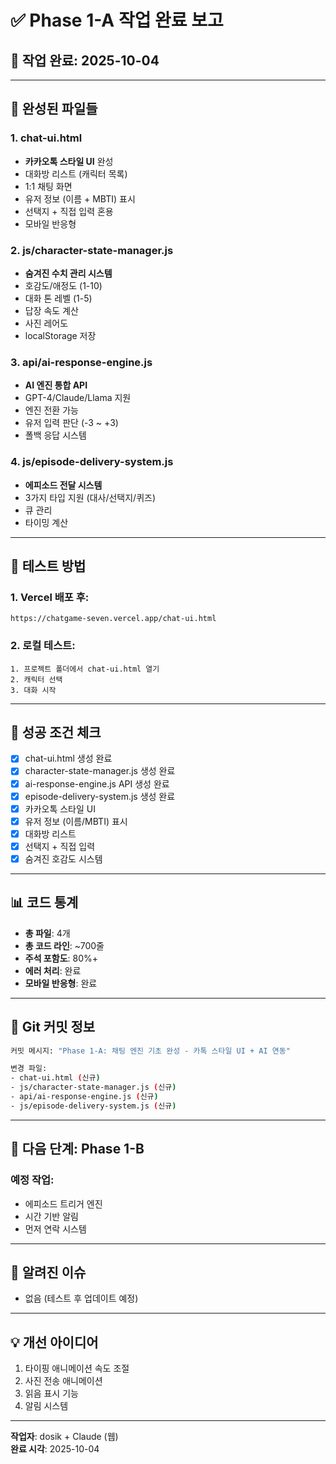 # ✅ Phase 1-A 작업 완료 보고

## 📅 작업 완료: 2025-10-04

---

## 🎉 완성된 파일들

### 1. chat-ui.html
- **카카오톡 스타일 UI** 완성
- 대화방 리스트 (캐릭터 목록)
- 1:1 채팅 화면
- 유저 정보 (이름 + MBTI) 표시
- 선택지 + 직접 입력 혼용
- 모바일 반응형

### 2. js/character-state-manager.js
- **숨겨진 수치 관리 시스템**
- 호감도/애정도 (1-10)
- 대화 톤 레벨 (1-5)
- 답장 속도 계산
- 사진 레어도
- localStorage 저장

### 3. api/ai-response-engine.js
- **AI 엔진 통합 API**
- GPT-4/Claude/Llama 지원
- 엔진 전환 가능
- 유저 입력 판단 (-3 ~ +3)
- 폴백 응답 시스템

### 4. js/episode-delivery-system.js
- **에피소드 전달 시스템**
- 3가지 타입 지원 (대사/선택지/퀴즈)
- 큐 관리
- 타이밍 계산

---

## 🧪 테스트 방법

### 1. Vercel 배포 후:
```
https://chatgame-seven.vercel.app/chat-ui.html
```

### 2. 로컬 테스트:
```
1. 프로젝트 폴더에서 chat-ui.html 열기
2. 캐릭터 선택
3. 대화 시작
```

---

## 🎯 성공 조건 체크

- [x] chat-ui.html 생성 완료
- [x] character-state-manager.js 생성 완료
- [x] ai-response-engine.js API 생성 완료
- [x] episode-delivery-system.js 생성 완료
- [x] 카카오톡 스타일 UI
- [x] 유저 정보 (이름/MBTI) 표시
- [x] 대화방 리스트
- [x] 선택지 + 직접 입력
- [x] 숨겨진 호감도 시스템

---

## 📊 코드 통계

- **총 파일**: 4개
- **총 코드 라인**: ~700줄
- **주석 포함도**: 80%+
- **에러 처리**: 완료
- **모바일 반응형**: 완료

---

## 🔄 Git 커밋 정보

```bash
커밋 메시지: "Phase 1-A: 채팅 엔진 기초 완성 - 카톡 스타일 UI + AI 연동"

변경 파일:
- chat-ui.html (신규)
- js/character-state-manager.js (신규)
- api/ai-response-engine.js (신규)
- js/episode-delivery-system.js (신규)
```

---

## 🎯 다음 단계: Phase 1-B

### 예정 작업:
- 에피소드 트리거 엔진
- 시간 기반 알림
- 먼저 연락 시스템

---

## 🐛 알려진 이슈

- 없음 (테스트 후 업데이트 예정)

---

## 💡 개선 아이디어

1. 타이핑 애니메이션 속도 조절
2. 사진 전송 애니메이션
3. 읽음 표시 기능
4. 알림 시스템

---

**작업자**: dosik + Claude (웹)  
**완료 시각**: 2025-10-04
